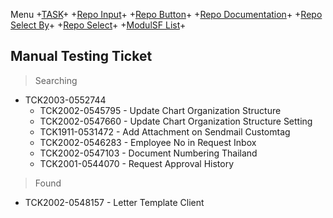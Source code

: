 Menu +[TASK](https://github.com/arshve/mardown/blob/master/Task.md)+ +[Repo Input](https://github.com/arshve/mardown/blob/master/Repo%20Input.md#Insert-Multiple-input-To-Right-Box)+ +[Repo Button](https://github.com/arshve/mardown/blob/master/Repo%20Button.md)+ +[Repo Documentation](https://github.com/arshve/mardown/blob/master/Repo%20Documentation.md)+ +[Repo Select By](https://github.com/arshve/mardown/blob/master/Repo%20Select%20By.md)+ +[Repo Select](https://github.com/arshve/mardown/blob/master/Repo%20Select.md)+ +[ModulSF List](https://github.com/arshve/mardown/blob/master/ModulSF6.md)+

## Manual Testing Ticket

> Searching

- TCK2003-0552744
  - TCK2002-0545795 - Update Chart Organization Structure
  - TCK2002-0547660 - Update Chart Organization Structure Setting
  - TCK1911-0531472 - Add Attachment on Sendmail Customtag
  - TCK2002-0546283 - Employee No in Request Inbox
  - TCK2002-0547103 - Document Numbering Thailand
  - TCK2001-0544070 - Request Approval History

> Found

- TCK2002-0548157 - Letter Template Client
